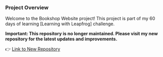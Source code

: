 ### Project Overview

Welcome to the Bookshop Website project! This project is part of my 60 days of learning [Learning with Leapfrog] challenge.


**Important: This repository is no longer maintained. Please visit my new repository for the latest updates and improvements.**

👉 [Link to New Repository](https://github.com/Mandakini-S/Bookstore_website)



